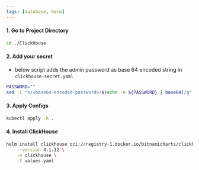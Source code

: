 ```yaml
---
tags: [database, helm]
---
```


#### 1. Go to Project Directory

```bash ln:False
cd ./ClickHouse
```

#### 2. Add your secret

- below script adds the admin password as base 64 encoded string in `clickhouse-secret.yaml`

```bash ln:False
PASSWORD=""
sed -i "s/<base64-encoded-password>/$(echo -n ${PASSWORD} | base64)/g" clickhouse-secret.yaml
```

#### 3. Apply Configs

```bash ln:False
kubectl apply -k .
```

#### 4. Install ClickHouse

```bash ln:False
helm install clickhouse oci://registry-1.docker.io/bitnamicharts/clickhouse \
	--version 4.1.12 \
	-n clickhouse \
	-f values.yaml
```


